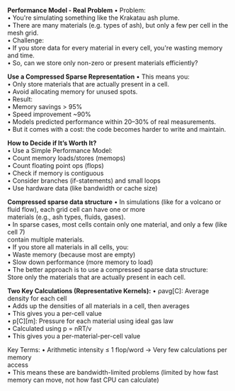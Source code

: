 **Performance Model - Real Problem**
• Problem:  
	• You're simulating something like the Krakatau ash plume.  
	• There are many materials (e.g. types of ash), but only a few per cell in the  
mesh grid.  
• Challenge:  
	• If you store data for every material in every cell, you're wasting memory  
	and time.  
	• So, can we store only non-zero or present materials efficiently?

**Use a Compressed Sparse Representation**
• This means you:  
	• Only store materials that are actually present in a cell.  
	• Avoid allocating memory for unused spots.  
• Result:  
	• Memory savings > 95%  
	• Speed improvement ~90%  
	• Models predicted performance within 20–30% of real measurements.  
	• But it comes with a cost: the code becomes harder to write and maintain.

**How to Decide if It’s Worth It?**  
• Use a Simple Performance Model:  
	• Count memory loads/stores (memops)  
	• Count floating point ops (flops)  
	• Check if memory is contiguous  
	• Consider branches (if-statements) and small loops  
	• Use hardware data (like bandwidth or cache size)

**Compressed sparse data structure**
• In simulations (like for a volcano or fluid flow), each grid cell can have one or more  
materials (e.g., ash types, fluids, gases).  
• In sparse cases, most cells contain only one material, and only a few (like cell 7)  
contain multiple materials.  
• If you store all materials in all cells, you:  
• Waste memory (because most are empty)  
• Slow down performance (more memory to load)  
• The better approach is to use a compressed sparse data structure:  
Store only the materials that are actually present in each cell.

**Two Key Calculations (Representative Kernels):**
• ρavg[C]: Average density for each cell  
	• Adds up the densities of all materials in a cell, then averages  
	• This gives you a per-cell value  
• p[C][m]: Pressure for each material using ideal gas law  
	• Calculated using p = nRT/v  
	• This gives you a per-material-per-cell value

Key Terms:
• Arithmetic intensity ≤ 1 flop/word -> Very few calculations per memory  
access  
• This means these are bandwidth-limited problems (limited by how fast  
memory can move, not how fast CPU can calculate)